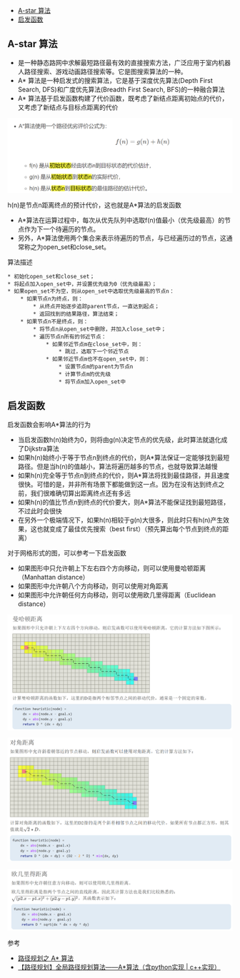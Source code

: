 - [A-star 算法](#a-star-算法)
- [启发函数](#启发函数)

## A-star 算法

- 是一种静态路网中求解最短路径最有效的直接搜索方法，广泛应用于室内机器人路径搜索、游戏动画路径搜索等。它是图搜索算法的一种。
- A* 算法是一种启发式的搜索算法，它是基于深度优先算法(Depth First Search, DFS)和广度优先算法(Breadth First Search, BFS)的一种融合算法
- A* 算法基于启发函数构建了代价函数，既考虑了新结点距离初始点的代价，又考虑了新结点与目标点距离的代价

![](./img/a_star/img1.png)

h(n)是节点n距离终点的预计代价，这也就是A*算法的启发函数

- A*算法在运算过程中，每次从优先队列中选取f(n)值最小（优先级最高）的节点作为下一个待遍历的节点。
- 另外，A*算法使用两个集合来表示待遍历的节点，与已经遍历过的节点，这通常称之为open_set和close_set。

算法描述

```txt
* 初始化open_set和close_set；
* 将起点加入open_set中，并设置优先级为0（优先级最高）；
* 如果open_set不为空，则从open_set中选取优先级最高的节点n：
    * 如果节点n为终点，则：
        * 从终点开始逐步追踪parent节点，一直达到起点；
        * 返回找到的结果路径，算法结束；
    * 如果节点n不是终点，则：
        * 将节点n从open_set中删除，并加入close_set中；
        * 遍历节点n所有的邻近节点：
            * 如果邻近节点m在close_set中，则：
                * 跳过，选取下一个邻近节点
            * 如果邻近节点m也不在open_set中，则：
                * 设置节点m的parent为节点n
                * 计算节点m的优先级
                * 将节点m加入open_set中
```

## 启发函数

启发函数会影响A*算法的行为

- 当启发函数h(n)始终为0，则将由g(n)决定节点的优先级，此时算法就退化成了Dijkstra算法
- 如果h(n)始终小于等于节点n到终点的代价，则A*算法保证一定能够找到最短路径。但是当h(n)的值越小，算法将遍历越多的节点，也就导致算法越慢
- 如果h(n)完全等于节点n到终点的代价，则A*算法将找到最佳路径，并且速度很快。可惜的是，并非所有场景下都能做到这一点。因为在没有达到终点之前，我们很难确切算出距离终点还有多远
- 如果h(n)的值比节点n到终点的代价要大，则A*算法不能保证找到最短路径，不过此时会很快
- 在另外一个极端情况下，如果h(n)相较于g(n)大很多，则此时只有h(n)产生效果，这也就变成了最佳优先搜索（best first）（预先算出每个节点到终点的距离）

对于网格形式的图，可以参考一下启发函数

- 如果图形中只允许朝上下左右四个方向移动，则可以使用曼哈顿距离（Manhattan distance）
- 如果图形中允许朝八个方向移动，则可以使用对角距离
- 如果图形中允许朝任何方向移动，则可以使用欧几里得距离（Euclidean distance）

![](./img/a_star/img2.png)

![](./img/a_star/img3.png)

![](./img/a_star/img4.png)

参考

- [路径规划之 A* 算法](https://paul.pub/a-star-algorithm/#id-%E7%AE%97%E6%B3%95%E4%BB%8B%E7%BB%8D)
- [【路径规划】全局路径规划算法——A*算法（含python实现 | c++实现）](https://blog.csdn.net/weixin_42301220/article/details/125140910)
